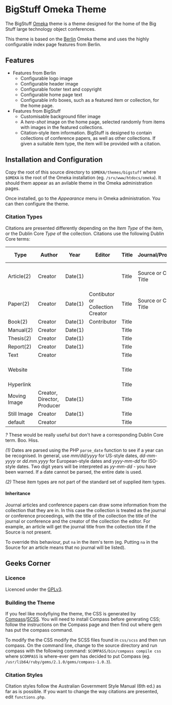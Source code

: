 # BigStuff Omeka Theme

The BigStuff [Omeka](http://omeka.org/) theme is a theme designed for the home of the Big Stuff large technology
object conferences.

This theme is based on the [Berlin](https://github.com/omeka/theme-berlin) Omeka theme and
uses the highly configurable index page features from Berlin.

## Features

* Features from Berlin
    * Configurable logo image
    * Configurable header image
    * Configurable footer text and copyright
    * Configurable home page text
    * Configurable info boxes, such as a featured item or collection, for the home page.
* Features from BigStuff
    * Customisable background filler image
    * A *hero-shot* image on the home page, selected randomly from items with images in the featured collections.
    * Citation-style item information. BigStuff is designed to contain collections of conference papers, as well as
    other collections. If given a suitable item type, the item will be provided with a citation.

## Installation and Configuration

Copy the root of this source directory to `$OMEKA/themes/bigstuff` where `$OMEKA` is the root of the Omeka installation
(eg. `/srv/www/htdocs/omeka`).
It should them appear as an avilable theme in the Omeka administration pages.

Once installed, go to the *Appearance* menu in Omeka administration.
You can then configure the theme.

### Citation Types

Citations are presented differently depending on the *Item Type* of the item, or the Dublin Core *Type* of the collection.
Citations use the following Dublin Core terms:

| Type | Author | Year | Editor | Title | Journal/Proceedings | Publisher | Location | Pages | Volume | Number | Date | Institution | Document Number | URL |
| ---- | ------ | ---- | ------ | ----- | ------------------- | --------- | -------- | ----- | ------ | ------ | ---- | ----------- | --------------- | --- |
| Article(2) | Creator | Date(1) | | Title | Source or Collection Title | Publisher or Collection Publisher | ? | ? | ? | ? | | | | |
| Paper(2) | Creator | Date(1) | Contibutor or Collection Creator | Title | Source or Collection Title | Publisher or Collection Publisher | ? | ? | ? | ? | Date | | | |
| Book(2) | Creator | Date(1) | Contributor | Title |  | Publisher | ? | | ? | | | | | |
| Manual(2) | Creator | Date(1) | | Title |  |  | | | | | | Source | Identifier | |
| Thesis(2) | Creator | Date(1) | | Title |  |  | ? | | | | | Source | Identifier | |
| Report(2) | Creator | Date(1) | | Title |  |  | | | | | | Source | Identifier | |
| Text | Creator |  | | Title |  | Publisher | | | | | Date |  | | |
| Website |  |  | | Title |  |  | | | | | Date |  | | Local URL or Source |
| Hyperlink |  |  | | Title |  |  | | | | | Date |  | | URL |
| Moving Image | Creator, Director, Producer | Date(1) | | Title |  |  | | | | |  |  | |  |
| Still Image | Creator | Date(1) | | Title |  |  | | | | |  |  | |  |
| default | Creator | | | Title | | Publisher | | | | | Date | Source | Identfier | URL |


*?* These would be really useful but don't have a corresponding Dublin Core term. Boo. Hiss.

*(1)* Dates are parsed using the PHP `parse_date` function to see if a year can be recognised. In general, use
*mm/dd/yyyy* for US-style dates, *dd-mm-yyyy* or *dd.mm.yyyy* for European-style dates and *yyyy-mm-dd* for ISO-style dates.
Two digit years will be interpreted as *yy-mm-dd* - you have been warned. If a date cannot be parsed, the entire date is used.

*(2)* These item types are not part of the standard set of supplied item types.

#### Inheritance

Journal articles and conference papers can draw some information from the collection that they are in.
In this case the collection is treated as the journal or conference proceedings, with the title of the collection
the title of the journal or conference and the creator of the collection the editor.
For example, an article will get the journal title from the collection title if the Source is not present.

To override this behaviour, put `na` in the item's term (eg. Putting `na` in the Source for an article
means that no journal will be listed).

## Geeks Corner

### Licence

Licenced under the [GPLv3](http://www.gnu.org/licenses/gpl-3.0.en.html).

### Building the Theme

If you feel like modyfiying the theme, the CSS is generated by [Compass](http://compass-style.org/)/[SCSS](http://sass-lang.com/).
You will need to install Compass before generating CSS; follow the instructions on the
Compass page and then find out where gem has put the compass command.

To modify the the CSS modify the SCSS files found in `css/scss` and then run compass.
On the command line, change to the source directory and run compass with the following command:
`$COMPASS/bin/compass compile css` where `$COMPASS` is where-ever gem has decided to put Compass
(eg. `/usr/lib64/ruby/gems/2.1.0/gems/compass-1.0.3`).

### Citation Styles

Citation styles follow the Australian Government Style Manual (6th ed.) as far
as is possible.
If you want to change the way citations are presented, edit `functions.php`.

